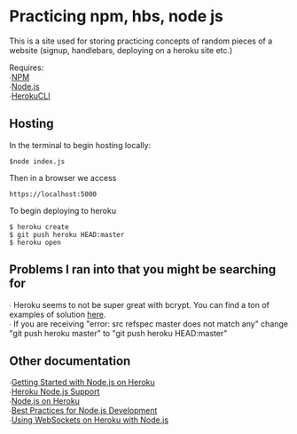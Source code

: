 # Practicing npm, hbs, node js

This is a site used for storing practicing concepts of random pieces of a website (signup, handlebars, deploying on a heroku site etc.)

Requires:</br>
∙[NPM](https://www.npmjs.com/)</br>
∙[Node.js](http://nodejs.org/)</br>
∙[HerokuCLI](https://cli.heroku.com/)</br>

## Hosting

In the terminal to begin hosting locally:
```
$node index.js
```
Then in a browser we access
```
https://localhost:5000
```

To begin deploying to heroku
```
$ heroku create
$ git push heroku HEAD:master
$ heroku open
```

## Problems I ran into that you might be searching for
∙ Heroku seems to not be super great with bcrypt. You can find a ton of examples of solution [here](https://github.com/kelektiv/node.bcrypt.js/issues/755).</br>
∙ If you are receiving "error: src refspec master does not match any" change "git push heroku master" to "git push heroku HEAD:master"

## Other documentation
∙[Getting Started with Node.js on Heroku](https://devcenter.heroku.com/articles/getting-started-with-nodejs)</br>
∙[Heroku Node.js Support](https://devcenter.heroku.com/articles/nodejs-support)</br>
∙[Node.js on Heroku](https://devcenter.heroku.com/categories/nodejs)</br>
∙[Best Practices for Node.js Development](https://devcenter.heroku.com/articles/node-best-practices)</br>
∙[Using WebSockets on Heroku with Node.js](https://devcenter.heroku.com/articles/node-websockets)</br>
